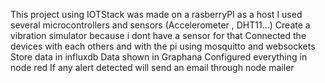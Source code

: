 This project using IOTStack was made on a rasberryPI as a host
I used several microcontrollers and sensors (Accelerometer , DHT11...)
Create a vibration simulator because i dont have a sensor for that
Connected the devices with each others and with the pi using mosquitto and websockets
Store data in influxdb
Data shown in Graphana
Configured everything in node red
If any alert detected will send an email through node mailer
